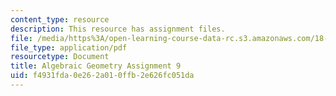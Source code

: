 ```yaml
---
content_type: resource
description: This resource has assignment files.
file: /media/https%3A/open-learning-course-data-rc.s3.amazonaws.com/18-725-algebraic-geometry-fall-2015/f4931fda0e262a010ffb2e626fc051da_MIT18_725F15_hw9.pdf
file_type: application/pdf
resourcetype: Document
title: Algebraic Geometry Assignment 9
uid: f4931fda-0e26-2a01-0ffb-2e626fc051da
---
```


